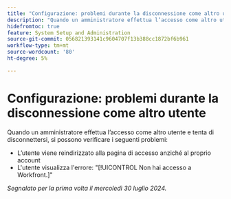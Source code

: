 ```yaml
---
title: "Configurazione: problemi durante la disconnessione come altro utente"
description: "Quando un amministratore effettua l’accesso come altro utente e tenta di disconnettersi, possono verificarsi dei problemi."
hidefromtoc: true
feature: System Setup and Administration
source-git-commit: 056821393141c9604707f13b388cc1872bf6b961
workflow-type: tm+mt
source-wordcount: '80'
ht-degree: 5%

---
```



# Configurazione: problemi durante la disconnessione come altro utente

Quando un amministratore effettua l’accesso come altro utente e tenta di disconnettersi, si possono verificare i seguenti problemi:

* L’utente viene reindirizzato alla pagina di accesso anziché al proprio account
* L&#39;utente visualizza l&#39;errore: &quot;[!UICONTROL Non hai accesso a Workfront.]&quot;

_Segnalato per la prima volta il mercoledì 30 luglio 2024._
